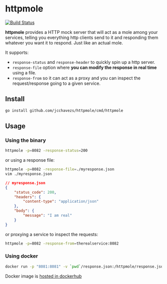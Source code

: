 # httpmole

[![Build Status](https://travis-ci.com/jcchavezs/httpmole.svg?branch=master)](https://travis-ci.com/jcchavezs/httpmole)

**httpmole** provides a HTTP mock server that will act as a mole among your services, telling you everything http clients send to it and responding them whatever you want it to respond. Just like an actual mole.

It supports:

- `response-status` and `response-header` to quickly spin up a http server.
- `response-file` option where **you can modify the response in real time** using a file.
- `response-from` so it can act as a proxy and you can inspect the request/response going to a given service.

## Install

```bash
go install github.com/jcchavezs/httpmole/cmd/httpmole
```

## Usage

### Using the binary

```bash
httpmole -p=8082 -response-status=200
```

or using a response file:

```bash
httpmole -p=8082 -response-file=./myresponse.json
vim ./myresponse.json
```

```json
// myresponse.json
{
    "status_code": 200,
    "headers": {
        "content-type": "application/json"
    },
    "body": {
        "message": "I am real"
    }
}
```

or proxying a service to inspect the requests:

```bash
httpmole -p=8082 -response-from=therealservice:8082
```

### Using docker

```bash
docker run -p "8081:8081" -v `pwd`/response.json:/httpmole/response.json -response-file=/httpmole/response.json jcchavezs/httpmole
```

Docker image is [hosted in dockerhub](https://hub.docker.com/repository/docker/jcchavezs/httpmole
)
